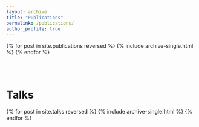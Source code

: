```yaml
---
layout: archive
title: "Publications"
permalink: /publications/
author_profile: true
---
```


{% for post in site.publications reversed %}
  {% include archive-single.html %}
{% endfor %}

<br><br>

# Talks
{% for post in site.talks reversed %}
  {% include archive-single.html %}
{% endfor %}